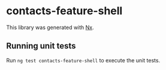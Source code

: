 # contacts-feature-shell

This library was generated with [Nx](https://nx.dev).

## Running unit tests

Run `ng test contacts-feature-shell` to execute the unit tests.
